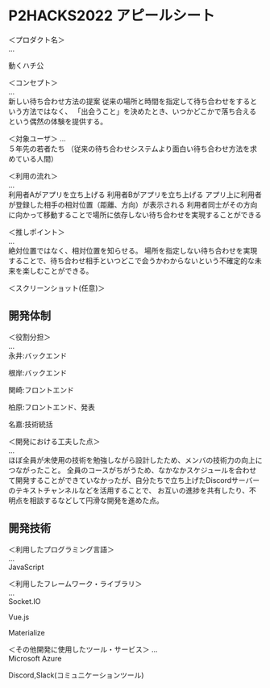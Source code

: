 # P2HACKS2022 アピールシート 

＜プロダクト名＞  
... 

動くハチ公

＜コンセプト＞  
...  
新しい待ち合わせ方法の提案
従来の場所と時間を指定して待ち合わせをするという方法ではなく、
「出会うこと」を決めたとき、いつかどこかで落ち合えるという偶然の体験を提供する。

＜対象ユーザ＞
...  
５年先の若者たち
（従来の待ち合わせシステムより面白い待ち合わせ方法を求めている人間）

＜利用の流れ＞  
...  
利用者Aがアプリを立ち上げる
利用者Bがアプリを立ち上げる
アプリ上に利用者が登録した相手の相対位置（距離、方向）が表示される
利用者同士がその方向に向かって移動することで場所に依存しない待ち合わせを実現することができる

＜推しポイント＞  
...  
絶対位置ではなく、相対位置を知らせる。
場所を指定しない待ち合わせを実現することで、待ち合わせ相手といつどこで会うかわからないという不確定的な未来を楽しむことができる。

＜スクリーンショット(任意)＞  

## 開発体制  

＜役割分担＞  
...  
永井:バックエンド

根岸:バックエンド

関崎:フロントエンド

柏原:フロントエンド、発表

名嘉:技術統括

＜開発における工夫した点＞  
...  
ほぼ全員が未使用の技術を勉強しながら設計したため、メンバの技術力の向上につながったこと。
全員のコースがちがうため、なかなかスケジュールを合わせて開発することができていなかったが、自分たちで立ち上げたDiscordサーバーのテキストチャンネルなどを活用することで、
お互いの進捗を共有したり、不明点を相談するなどして円滑な開発を進めた点。

## 開発技術 

＜利用したプログラミング言語＞  
...  
JavaScript


＜利用したフレームワーク・ライブラリ＞  
...  
Socket.IO

Vue.js

Materialize

＜その他開発に使用したツール・サービス＞
...  
Microsoft Azure

Discord,Slack(コミュニケーションツール)
